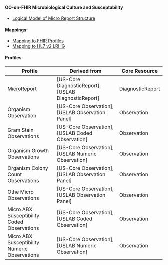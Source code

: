 ####  OO-on-FHIR Microbiological Culture and Susceptability

- [Logical Model of Micro Report Structure](microsusc-logical.html)

#### Mappings:
- [Mapping to FHIR Profiles](microsusc-mappings.html#Profiles)
- [Mapping to HL7 v2 LRI IG](microsusc-mappings.html#LRI)

#### Profiles

Profile|Derived from|Core Resource
---|---|---
[MicroReport](microreport.html)|[US-Core DiagnosticReport],[USLAB DiagnosticReport]|DiagnosticReport
Organism Observation|[US-Core Observation],[USLAB Observation Panel]|Observation
Gram Stain Observations|[US-Core Observation],[USLAB Coded Observation]|Observation
Organism Growth Observations|[US-Core Observation],[USLAB Numeric Observation]|Observation
Organism Colony Count Observations|[US-Core Observation],[USLAB Observation Panel]|Observation
Othe Micro Observations|[US-Core Observation],[USLAB Observation Panel]|Observation
Micro ABX Susceptibility Coded Observations|[US-Core Observation],[USLAB Coded Observation]|Observation
Micro ABX Susceptibility Numeric Observations|[US-Core Observation],[USLAB Numeric Observation]|Observation

